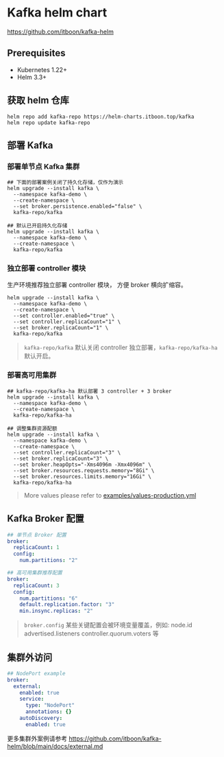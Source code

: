 # Kafka helm chart

https://github.com/itboon/kafka-helm

## Prerequisites

- Kubernetes 1.22+
- Helm 3.3+

## 获取 helm 仓库

``` shell
helm repo add kafka-repo https://helm-charts.itboon.top/kafka
helm repo update kafka-repo
```

## 部署 Kafka

### 部署单节点 Kafka 集群

``` shell
## 下面的部署案例关闭了持久化存储，仅作为演示
helm upgrade --install kafka \
  --namespace kafka-demo \
  --create-namespace \
  --set broker.persistence.enabled="false" \
  kafka-repo/kafka
```

``` shell
## 默认已开启持久化存储
helm upgrade --install kafka \
  --namespace kafka-demo \
  --create-namespace \
  kafka-repo/kafka
```

### 独立部署 controller 模块

生产环境推荐独立部署 controller 模块， 方便 broker 横向扩缩容。

``` shell
helm upgrade --install kafka \
  --namespace kafka-demo \
  --create-namespace \
  --set controller.enabled="true" \
  --set controller.replicaCount="1" \
  --set broker.replicaCount="1" \
  kafka-repo/kafka
```

> `kafka-repo/kafka` 默认关闭 controller 独立部署，`kafka-repo/kafka-ha` 默认开启。

### 部署高可用集群

``` shell
## kafka-repo/kafka-ha 默认部署 3 controller + 3 broker
helm upgrade --install kafka \
  --namespace kafka-demo \
  --create-namespace \
  kafka-repo/kafka-ha
```

``` shell
## 调整集群资源配额
helm upgrade --install kafka \
  --namespace kafka-demo \
  --create-namespace \
  --set controller.replicaCount="3" \
  --set broker.replicaCount="3" \
  --set broker.heapOpts="-Xms4096m -Xmx4096m" \
  --set broker.resources.requests.memory="8Gi" \
  --set broker.resources.limits.memory="16Gi" \
  kafka-repo/kafka-ha
```

> More values please refer to [examples/values-production.yml](https://github.com/sir5kong/kafka-docker/raw/main/examples/values-production.yml)

## Kafka Broker 配置

```yaml
## 单节点 Broker 配置
broker:
  replicaCount: 1
  config:
    num.partitions: "2"
```

```yaml
## 高可用集群推荐配置
broker:
  replicaCount: 3
  config:
    num.partitions: "6"
    default.replication.factor: "3"
    min.insync.replicas: "2"
```

> `broker.config` 某些关键配置会被环境变量覆盖，例如: node.id advertised.listeners controller.quorum.voters 等

## 集群外访问

```yaml
## NodePort example
broker:
  external:
    enabled: true
    service:
      type: "NodePort"
      annotations: {}
    autoDiscovery:
      enabled: true
```

更多集群外案例请参考 <https://github.com/itboon/kafka-helm/blob/main/docs/external.md>
